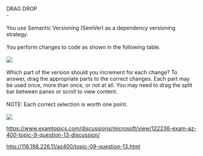 DRAG DROP<br/> -<br/><br/>You use Semantic Versioning (SemVer) as a dependency versioning strategy.<br/><br/>You perform changes to code as shown in the following table.<br/><br/><img src="https://img.examtopics.com/az-400/image88.png"/><br/><br/>Which part of the version should you increment for each change? To answer, drag the appropriate parts to the correct changes. Each part may be used once, more than once, or not at all. You may need to drag the split bar between panes or scroll to view content.<br/><br/>NOTE: Each correct selection is worth one point.<br/><br/><img src="https://img.examtopics.com/az-400/image89.png"/><p><a href="https://www.examtopics.com/discussions/microsoft/view/122236-exam-az-400-topic-9-question-13-discussion/">https://www.examtopics.com/discussions/microsoft/view/122236-exam-az-400-topic-9-question-13-discussion/</a></p><p><a href="http://116.198.226.11/az400/topic-09-question-13.html">http://116.198.226.11/az400/topic-09-question-13.html</a></p><script src="https://giscus.app/client.js"                    data-repo="azsamples/az204"                    data-repo-id="R_kgDOMRXzDQ"                    data-category="General"                    data-category-id="DIC_kwDOMRXzDc4Cgi27"                    data-mapping="pathname"                    data-strict="0"                    data-reactions-enabled="0"                    data-emit-metadata="0"                    data-input-position="bottom"                    data-theme="preferred_color_scheme"                    data-lang="en"                    crossorigin="anonymous"                    async>                    </script>